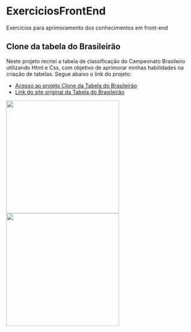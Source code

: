 # ExerciciosFrontEnd
Exercícios para aprimoramento dos conhecimentos em front-end 
## Clone da tabela do Brasileirão 
Neste projeto recriei a tabela de classificação do Campeonato Brasileiro utilizando Html e Css, com objetivo de aprimorar minhas habilidades na criação de tabelas.
Segue abaixo o link do projeto:

* [Acesso ao projeto Clone da Tabela do Brasileirão](https://github.com/CarlaDeOliveira99/ExerciciosFrontEnd/tree/main/ExerciciosHtmlCss/CloneTabelaBrasileirao)
* [Link do site original da Tabela do Brasileirão](https://www.google.com/search?q=tabela+do+brasileirao&oq=tabe&gs_lcrp=EgZjaHJvbWUqBggAEEUYOzIGCAAQRRg7MgYIARBFGEAyBggCEEUYPTIGCAMQRRg9MgYIBBBFGEEyBggFEEUYPDIGCAYQRRhBMgYIBxBFGEHSAQgxNDA3ajBqN6gCALACAA&sourceid=chrome&ie=UTF-8#sie=lg;/g/11jspy1hvm;2;/m/0fnk7q;st;fp;1;;;)
<img src="ExerciciosHtmlCss/CloneTabelaBrasileirao/_imagem/Tabela Brasilerão - Modelo 1.png" align="left"  width="300">
<img src="ExerciciosHtmlCss/CloneTabelaBrasileirao/_imagem/Tabela Brasilerão - Modelo 2.png" align="left"  width="300">

